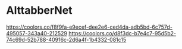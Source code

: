 # AlttabberNet

https://coolors.co/f8f9fa-e9ecef-dee2e6-ced4da-adb5bd-6c757d-495057-343a40-212529
https://coolors.co/d8f3dc-b7e4c7-95d5b2-74c69d-52b788-40916c-2d6a4f-1b4332-081c15